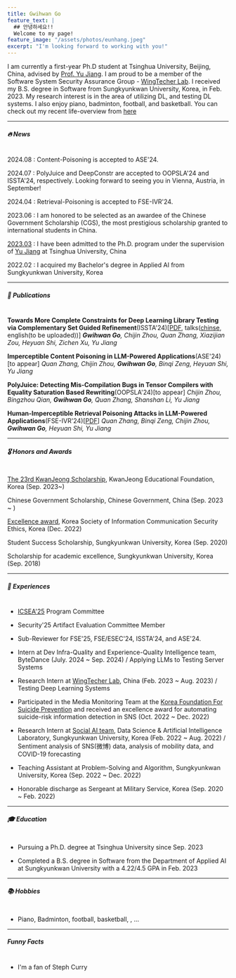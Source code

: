 ```yaml
---
title: Gwihwan Go
feature_text: |
  ## 안녕하세요!!
  Welcome to my page!
feature_image: "/assets/photos/eunhang.jpeg"
excerpt: "I'm looking forward to working with you!"
---
```


I am currently a first-year Ph.D student at Tsinghua University, Beijing, China, advised by [Prof. Yu Jiang](https://sites.google.com/site/jiangyu198964/home). I am proud to be a member of the Software System Security Assurance Group - [WingTecher Lab](http://www.wingtecher.com/homeen). I received my B.S. degree in Software from Sungkyunkwan University, Korea, in Feb. 2023. My research interest is in the area of utilizing DL, and testing DL systems. I also enjoy piano, badminton, football, and basketball. You can check out my recent life-overview from [here](https://gist.github.com/GwiHwan-Go/eb5d0abf02532775199f267397dc1b3d)

---

##### 🔥 News <br><br>

2024.08 : Content-Poisoning is accepted to ASE'24.

2024.07 : PolyJuice and DeepConstr are accepted to OOPSLA'24 and ISSTA'24, respectively. Looking forward to seeing you in Vienna, Austria, in September!

2024.04 : Retrieval-Poisoning is accepted to FSE-IVR'24.

2023.06 : I am honored to be selected as an awardee of the Chinese Government Scholarship (CGS), the most prestigious scholarship granted to international students in China.

[2023.03](https://yzbm.tsinghua.edu.cn/publish/s05/s0501/detail/f869fcc1-c215-47a6-b7d9-fa6ec9781738) : I have been admitted to the Ph.D. program under the supervision of [Yu Jiang](https://sites.google.com/site/jiangyu198964/home) at Tsinghua University, China

2022.02 : I acquired my Bachelor's degree in Applied AI from Sungkyunkwan University, Korea
  
---

##### 📝 Publications <br><br>

**Towards More Complete Constraints for Deep Learning Library Testing via Complementary Set Guided Refinement**(ISSTA'24)[[PDF](files/papers/ISSTA24_DeepConstr.pdf), talks([chinse](https://drive.google.com/file/d/1D6Ens_3Y0SQMEjkjGTmkakO4o1bRAXkM/view?usp=sharing), english(to be uploaded))]
_**Gwihwan Go**, Chijin Zhou, Quan Zhang, Xiazijian Zou, Heyuan Shi, Zichen Xu, Yu Jiang_

**Imperceptible Content Poisoning in LLM-Powered Applications**(ASE'24)[to appear]
  _Quan Zhang, Chijin Zhou, **Gwihwan Go**, Binqi Zeng, Heyuan Shi, Yu Jiang_

**PolyJuice: Detecting Mis-Compilation Bugs in Tensor Compilers with Equality Saturation Based Rewriting**(OOPSLA'24)[to appear]
_Chijin Zhou, Bingzhou Qian, **Gwihwan Go**, Quan Zhang, Shanshan Li, Yu Jiang_

**Human-Imperceptible Retrieval Poisoning Attacks in LLM-Powered Applications**(FSE-IVR'24)[[PDF](https://arxiv.org/abs/2404.17196)]
_Quan Zhang, Binqi Zeng, Chijin Zhou, **Gwihwan Go**, Heyuan Shi, Yu Jiang_

---

##### 🎖 Honors and Awards <br><br>

[The 23rd KwanJeong Scholarship](https://www.ikef.or.kr/bbs/board.php?bo_table=m33&wr_id=9615&sca=2024%EB%85%84+%EA%B4%80%EC%A0%95%EB%89%B4%EC%8A%A4), KwanJeong Educational Foundation, Korea (Sep. 2023~)

Chinese Government Scholarship, Chinese Government, China (Sep. 2023 ~ )

[Excellence award](http://infoethics.or.kr/main?tpf=board/view&board_code=1&code=121), Korea Society of Information Communication Security Ethics, Korea (Dec. 2022)

Student Success Scholarship, Sungkyunkwan University, Korea (Sep. 2020)

Scholarship for academic excellence, Sungkyunkwan University, Korea (Sep. 2018)

---

##### 📖 Experiences <br><br>

- [ICSEA'25](https://www.iaria.org/conferences2025/ComICSEA25.html) Program Committee

- Security'25 Artifact Evaluation Committee Member

- Sub-Reviewer for FSE'25, FSE/ESEC'24, ISSTA'24, and ASE'24.

- Intern at Dev Infra-Quality and Experience-Quality Intelligence team, ByteDance (July. 2024 ~ Sep. 2024) / Applying LLMs to Testing Server Systems

- Research Intern at [WingTecher Lab](http://www.wingtecher.com/homeen), China (Feb. 2023 ~ Aug. 2023) / Testing Deep Learning Systems

- Participated in the Media Monitoring Team at the [Korea Foundation For Suicide Prevention](https://www.kfsp.or.kr/eng) and received an excellence award for automating suicide-risk information detection in SNS (Oct. 2022 ~ Dec. 2022)

- Research Intern at [Social AI team](https://sites.google.com/view/datasciencelab), Data Science & Artificial Intelligence Laboratory, Sungkyunkwan University, Korea (Feb. 2022 ~ Aug. 2022) / Sentiment analysis of SNS(微博) data, analysis of mobility data, and COVID-19 forecasting

- Teaching Assistant at Problem-Solving and Algorithm, Sungkyunkwan University, Korea (Sep. 2022 ~ Dec. 2022)

- Honorable discharge as Sergeant at Military Service, Korea (Sep. 2020 ~ Feb. 2022)

---

##### 🎓 Education <br><br>


- Pursuing a Ph.D. degree at Tsinghua University since Sep. 2023

- Completed a B.S. degree in Software from the Department of Applied AI at Sungkyunkwan University with a 4.22/4.5 GPA in Feb. 2023

---

##### 📚 Hobbies <br><br>


- Piano, Badminton, football, basketball, , ...

---

##### Funny Facts <br><br>

- I'm a fan of Steph Curry


<!-- ## Customising

When using Alembic as a theme means you can take advantage of the file overriding method. This allows you to overwrite any file in this theme with your own custom file, by matching the file name and path. The most common example of this would be if you want to add your own styles or change the core style settings.

To add your own styles copy the [`styles.scss`](https://github.com/daviddarnes/alembic/blob/master/assets/styles.scss) into your own project with the same file path (`assets/styles.scss`). From there you can add your own styles, you can even optionally ignore the theme styles by removing the `@import "alembic";` line.

If you're looking to set your own colours and fonts you can overwrite them by matching the variable names from the [`_settings.scss`](https://github.com/daviddarnes/alembic/blob/master/_sass/_settings.scss) file in your own `styles.scss`, make sure to state them before the `@import "alembic";` line so they take effect. The settings are a mixture of custom variables and settings from [Sassline](https://medium.com/@jakegiltsoff/sassline-v2-0-e424b2881e7e) - follow the link to find out how to configure the typographic settings. -->
